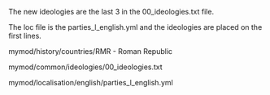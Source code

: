 The new ideologies are the last 3 in the 00_ideologies.txt file.

The loc file is the parties_l_english.yml and the ideologies are placed on the first lines.

mymod/history/countries/RMR - Roman Republic

mymod/common/ideologies/00_ideologies.txt

mymod/localisation/english/parties_l_english.yml
